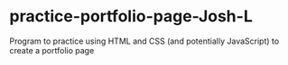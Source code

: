 # practice-portfolio-page-Josh-L
Program to practice using HTML and CSS (and potentially JavaScript) to create a portfolio page
